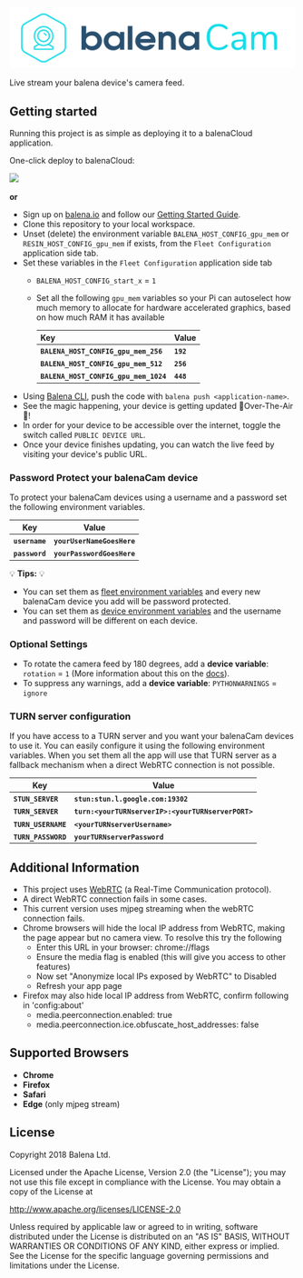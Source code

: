 ![](./balena-cam/app/client/balena-cam-readme.png)

Live stream your balena device's camera feed.

## Getting started

Running this project is as simple as deploying it to a balenaCloud application.

One-click deploy to balenaCloud:

[![](https://balena.io/deploy.png)](https://dashboard.balena-cloud.com/deploy)

**or**

- Sign up on [balena.io](https://balena.io/) and follow our [Getting Started Guide](https://balena.io/docs/learn/getting-started).
- Clone this repository to your local workspace.
- Unset (delete) the environment variable `BALENA_HOST_CONFIG_gpu_mem` or `RESIN_HOST_CONFIG_gpu_mem` if exists, from the `Fleet Configuration` application side tab.
- Set these variables in the `Fleet Configuration` application side tab
  - `BALENA_HOST_CONFIG_start_x` = `1`
  - Set all the following `gpu_mem` variables so your Pi can autoselect how much memory to allocate for hardware accelerated graphics, based on how much RAM it has available

    | Key                                  | Value
    |--------------------------------------|----------
    |**`BALENA_HOST_CONFIG_gpu_mem_256`**  | **`192`**
    |**`BALENA_HOST_CONFIG_gpu_mem_512`**  | **`256`**
    |**`BALENA_HOST_CONFIG_gpu_mem_1024`** | **`448`**
- Using [Balena CLI](https://www.balena.io/docs/reference/cli/), push the code with `balena push <application-name>`.
- See the magic happening, your device is getting updated 🌟Over-The-Air🌟!
- In order for your device to be accessible over the internet, toggle the switch called `PUBLIC DEVICE URL`.
- Once your device finishes updating, you can watch the live feed by visiting your device's public URL.

### Password Protect your balenaCam device

To protect your balenaCam devices using a username and a password set the following environment variables.

| Key            | Value
|----------------|---------------------------
|**`username`**  | **`yourUserNameGoesHere`**
|**`password`**  | **`yourPasswordGoesHere`**

💡 **Tips:** 💡 
* You can set them as [fleet environment variables](https://www.balena.io/docs/learn/manage/serv-vars/#fleet-environment-and-service-variables) and every new balenaCam device you add will be password protected.
* You can set them as [device environment variables](https://www.balena.io/docs/learn/manage/serv-vars/#device-environment-and-service-variables) and the username and password will be different on each device.

### Optional Settings

- To rotate the camera feed by 180 degrees, add a **device variable**: `rotation` = `1` (More information about this on the [docs](https://www.balena.io/docs/learn/manage/serv-vars/)).
- To suppress any warnings, add a **device variable**: `PYTHONWARNINGS` = `ignore`

### TURN server configuration


If you have access to a TURN server and you want your balenaCam devices to use it. You can easily configure it using the following environment variables. When you set them all the app will use that TURN server as a fallback mechanism when a direct WebRTC connection is not possible.

| Key            | Value
|----------------|---------------------------
|**`STUN_SERVER`**  | **`stun:stun.l.google.com:19302`**
|**`TURN_SERVER`**  | **`turn:<yourTURNserverIP>:<yourTURNserverPORT>`**
|**`TURN_USERNAME`**  | **`<yourTURNserverUsername>`**
|**`TURN_PASSWORD`**  | **`yourTURNserverPassword`**

## Additional Information

- This project uses [WebRTC](https://webrtc.org/) (a Real-Time Communication protocol).
- A direct WebRTC connection fails in some cases.
- This current version uses mjpeg streaming when the webRTC connection fails.
- Chrome browsers will hide the local IP address from WebRTC, making the page appear but no camera view. To resolve this try the following
  - Enter this URL in your browser: chrome://flags
  - Ensure the media flag is enabled (this will give you access to other features)
  - Now set "Anonymize local IPs exposed by WebRTC" to Disabled
  - Refresh your app page
- Firefox may also hide local IP address from WebRTC, confirm following in 'config:about'
  - media.peerconnection.enabled: true
  - media.peerconnection.ice.obfuscate_host_addresses: false

## Supported Browsers

- **Chrome**
- **Firefox**
- **Safari**
- **Edge** (only mjpeg stream)

## License

Copyright 2018 Balena Ltd.

Licensed under the Apache License, Version 2.0 (the "License"); you may not use this file except in compliance with the License. You may obtain a copy of the License at

<http://www.apache.org/licenses/LICENSE-2.0>

Unless required by applicable law or agreed to in writing, software distributed under the License is distributed on an "AS IS" BASIS, WITHOUT WARRANTIES OR CONDITIONS OF ANY KIND, either express or implied. See the License for the specific language governing permissions and limitations under the License.
